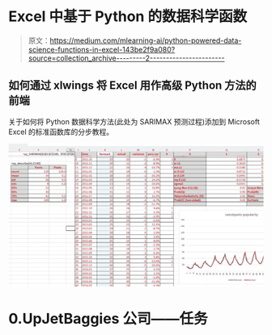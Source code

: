 # Excel 中基于 Python 的数据科学函数

> 原文：<https://medium.com/mlearning-ai/python-powered-data-science-functions-in-excel-143be2f9a080?source=collection_archive---------2----------------------->

## 如何通过 xlwings 将 Excel 用作高级 Python 方法的前端

关于如何将 Python 数据科学方法(此处为 SARIMAX 预测过程)添加到 Microsoft Excel 的标准函数库的分步教程。

![](img/71d21288fcbba2d22292be21d06ab49d.png)

# 0.UpJetBaggies 公司——任务